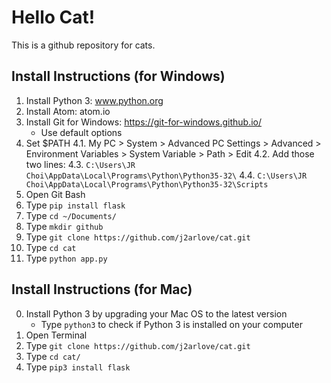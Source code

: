 # Hello Cat!

This is a github repository for cats.

## Install Instructions (for Windows)

1. Install Python 3: www.python.org
2. Install Atom: atom.io
3. Install Git for Windows: https://git-for-windows.github.io/
    - Use default options
4. Set $PATH
    4.1. My PC > System > Advanced PC Settings > Advanced > Environment Variables > System Variable > Path > Edit
    4.2. Add those two lines:
    4.3. `C:\Users\JR Choi\AppData\Local\Programs\Python\Python35-32\`
    4.4. `C:\Users\JR Choi\AppData\Local\Programs\Python\Python35-32\Scripts`
5. Open Git Bash
6. Type `pip install flask`
6. Type `cd ~/Documents/`
7. Type `mkdir github`
8. Type `git clone https://github.com/j2arlove/cat.git`
9. Type `cd cat`
10. Type `python app.py`

## Install Instructions (for Mac)

0. Install Python 3 by upgrading your Mac OS to the latest version
    - Type `python3` to check if Python 3 is installed on your computer
1. Open Terminal
2. Type `git clone https://github.com/j2arlove/cat.git`
3. Type `cd cat/`
4. Type `pip3 install flask`
